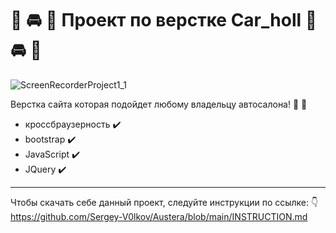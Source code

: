 
 # :truck: :oncoming_automobile: :red_car: Проект по верстке Car_holl :truck: :oncoming_automobile: :red_car:



![ScreenRecorderProject1_1](https://github.com/user-attachments/assets/d846f761-f9c6-40a5-8cec-67cf3d62cff8)


Верстка сайта которая подойдет любому владельцу автосалона! :oncoming_taxi: :articulated_lorry:
- кроссбраузерность :heavy_check_mark:
- bootstrap :heavy_check_mark:
- JavaScript :heavy_check_mark:
- JQuery :heavy_check_mark:
---
Чтобы скачать себе данный проект, следуйте инструкции по ссылке: :point_down:
https://github.com/Sergey-V0lkov/Austera/blob/main/INSTRUCTION.md
